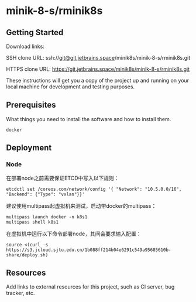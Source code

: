 # minik-8-s/rminik8s

## Getting Started

Download links:

SSH clone URL: ssh://git@git.jetbrains.space/minik8s/minik-8-s/rminik8s.git

HTTPS clone URL: https://git.jetbrains.space/minik8s/minik-8-s/rminik8s.git

These instructions will get you a copy of the project up and running on your local machine for development and testing
purposes.

## Prerequisites

What things you need to install the software and how to install them.

```
docker
```

## Deployment

### Node

在部署node之前需要保证ETCD中写入以下规则：

```shell
etcdctl set /coreos.com/network/config '{ "Network": "10.5.0.0/16", "Backend": {"Type": "vxlan"}}'
```

建议使用multipass起虚拟机来测试，启动带docker的multipass：

```shell
multipass launch docker -n k8s1
multipass shell k8s1
```

在虚拟机中运行以下命令部署node，其间会要求输入配置：

```shell
source <(curl -s https://s3.jcloud.sjtu.edu.cn/1b088ff214b04e6291c549a95685610b-share/deploy.sh)
```

## Resources

Add links to external resources for this project, such as CI server, bug tracker, etc.
